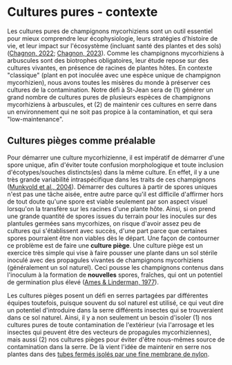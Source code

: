 # Cultures pures - contexte

Les cultures pures de champignons mycorhiziens sont un outil essentiel pour mieux comprendre leur écophysiologie, leurs stratégies d'histoire de vie, et leur impact sur l'écosystème (incluant santé des plantes et des sols)([Chagnon, 2022](https://mycorrhizas.org/wp-content/uploads/2022/03/IMSNewsletter_Vol3_Issue1_Mar2022_compressed.pdf); [Chagnon, 2023](https://doi.org/10.1111/mec.16790)). Comme les champignons mycorhiziens à arbuscules sont des biotrophes obligatoires, leur étude repose sur des cultures vivantes, en présence de racines de plantes hôtes. En contexte "classique" (plant en pot inoculée avec une espèce unique de champignon mycorhizien), nous avons toutes les misères du monde à préserver ces cultures de la contamination. Notre défi à St-Jean sera de (1) générer un grand nombre de cultures pures de plusieurs espèces de champignons mycorhiziens à arbuscules, et (2) de maintenir ces cultures en serre dans un environnement qui ne soit pas propice à la contamination, et qui sera "low-maintenance".

## Cultures pièges comme préalable

Pour démarrer une culture mycorhizienne, il est impératif de démarrer d'une spore unique, afin d'éviter toute confusion morphologique et toute inclusion d'écotypes/souches distincts(es) dans la même culture. En effet, il y a une très grande variabilité intraspécifique dans les traits de ces champignons ([Munkvold et al., 2004](https://doi.org/10.1111/j.1469-8137.2004.01169.x)). Démarrer des cultures à partir de spores uniques n'est pas une tâche aisée, entre autre parce qu'il est difficile d'affirmer hors de tout doute qu'une spore est viable seulement par son aspect visuel lorsqu'on la transfère sur les racines d'une plante hôte. Ainsi, si on prend une grande quantité de spores issues du terrain pour les inocules sur des plantules germées sans mycorhizes, on risque d'avoir assez peu de cultures qui s'établissent avec succès, d'une part parce que certaines spores pourraient être non viables dès le départ. Une façon de contourner ce problème est de faire une **culture piège**. Une culture piège est un exercice très simple qui vise à faire pousser une plante dans un sol stérile inoculé avec des propagules vivantes de champignons mycorhiziens (généralement un sol naturel). Ceci pousse les champignons contenus dans l'inoculum à la formation de **nouvelles** spores, fraîches, qui ont un potentiel de germination plus élevé ([Ames & Linderman, 1977](https://cdnsciencepub.com/doi/pdf/10.1139/m77-239)). 

Les cultures pièges posent un défi en serres partagées par différentes équipes toutefois, puisque souvent du sol naturel est utilisé, ce qui veut dire un potentiel d'introduire dans la serre différents insectes qui se trouveraient dans ce sol naturel. Ainsi, il y a non seulement un besoin d'isoler (1) nos cultures pures de toute contamination de l'extérieur (via l'arrosage et les insectes qui peuvent être des vecteurs de propagules mycorhiziennes), mais aussi (2) nos cultures pièges pour éviter d'être nous-mêmes source de contamination dans la serre. De là vient l'idée de maintenir en serre nos plantes dans des [tubes fermés isolés par une fine membrane de nylon](). 
